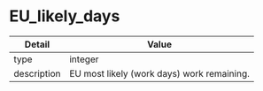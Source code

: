 # EU_likely_days
| Detail | Value |
| ------ | ----- |
| type | integer |
| description | EU most likely (work days) work remaining. |
